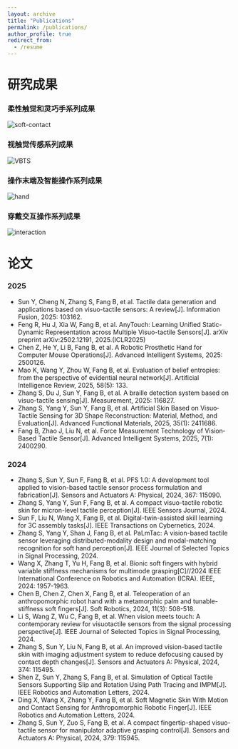 ```yaml
---
layout: archive
title: "Publications"
permalink: /publications/
author_profile: true
redirect_from:
  - /resume
---
```


研究成果
======

### 柔性触觉和灵巧手系列成果
<img src="/images/soft-contact.png" alt="soft-contact">

### 视触觉传感系列成果
<img src="/images/VBTS.png" alt="VBTS">

### 操作末端及智能操作系列成果
<img src="/images/hand.png" alt="hand">

### 穿戴交互操作系列成果
<img src="/images/interaction.png" alt="interaction">

论文
======

### 2025
* Sun Y, Cheng N, Zhang S, Fang B, et al. Tactile data generation and applications based on visuo-tactile sensors: A review[J]. Information Fusion, 2025: 103162.
* Feng R, Hu J, Xia W, Fang B, et al. AnyTouch: Learning Unified Static-Dynamic Representation across Multiple Visuo-tactile Sensors[J]. arXiv preprint arXiv:2502.12191, 2025.(ICLR2025)
* Chen Z, He Y, Li B, Fang B, et al. A Robotic Prosthetic Hand for Computer Mouse Operations[J]. Advanced Intelligent Systems, 2025: 2500126.
* Mao K, Wang Y, Zhou W, Fang B, et al. Evaluation of belief entropies: from the perspective of evidential neural network[J]. Artificial Intelligence Review, 2025, 58(5): 133.
* Zhang S, Du J, Sun Y, Fang B, et al. A braille detection system based on visuo-tactile sensing[J]. Measurement, 2025: 116827.
* Zhang S, Yang Y, Sun Y, Fang B, et al. Artificial Skin Based on Visuo‐Tactile Sensing for 3D Shape Reconstruction: Material, Method, and Evaluation[J]. Advanced Functional Materials, 2025, 35(1): 2411686.
* Fang B, Zhao J, Liu N, et al. Force Measurement Technology of Vision‐Based Tactile Sensor[J]. Advanced Intelligent Systems, 2025, 7(1): 2400290.

### 2024
* Zhang S, Sun Y, Sun F, Fang B, et al. PFS 1.0: A development tool applied to vision-based tactile sensor process formulation and fabrication[J]. Sensors and Actuators A: Physical, 2024, 367: 115090.
* Zhang S, Yang Y, Sun F, Fang B, et al. A compact visuo-tactile robotic skin for micron-level tactile perception[J]. IEEE Sensors Journal, 2024.
* Sun F, Liu N, Wang X, Fang B, et al. Digital-twin-assisted skill learning for 3C assembly tasks[J]. IEEE Transactions on Cybernetics, 2024.
* Zhang S, Yang Y, Shan J, Fang B, et al. PaLmTac: A vision-based tactile sensor leveraging distributed-modality design and modal-matching recognition for soft hand perception[J]. IEEE Journal of Selected Topics in Signal Processing, 2024.
* Wang X, Zhang T, Yu H, Fang B, et al. Bionic soft fingers with hybrid variable stiffness mechanisms for multimode grasping[C]//2024 IEEE International Conference on Robotics and Automation (ICRA). IEEE, 2024: 1957-1963.
* Chen B, Chen Z, Chen X, Fang B, et al. Teleoperation of an anthropomorphic robot hand with a metamorphic palm and tunable-stiffness soft fingers[J]. Soft Robotics, 2024, 11(3): 508-518.
* Li S, Wang Z, Wu C, Fang B, et al. When vision meets touch: A contemporary review for visuotactile sensors from the signal processing perspective[J]. IEEE Journal of Selected Topics in Signal Processing, 2024.
* Zhang S, Sun Y, Liu N, Fang B, et al. An improved vision-based tactile skin with imaging adjustment system to reduce defocusing caused by contact depth changes[J]. Sensors and Actuators A: Physical, 2024, 374: 115495.
* Shen Z, Sun Y, Zhang S, Fang B, et al. Simulation of Optical Tactile Sensors Supporting Slip and Rotation Using Path Tracing and IMPM[J]. IEEE Robotics and Automation Letters, 2024.
* Ding X, Wang X, Zhang Y, Fang B, et al. Soft Magnetic Skin With Motion and Contact Sensing for Anthropomorphic Robotic Finger[J]. IEEE Robotics and Automation Letters, 2024.
* Zhang S, Sun Y, Zuo S, Fang B, et al. A compact fingertip-shaped visuo-tactile sensor for manipulator adaptive grasping control[J]. Sensors and Actuators A: Physical, 2024, 379: 115945.

